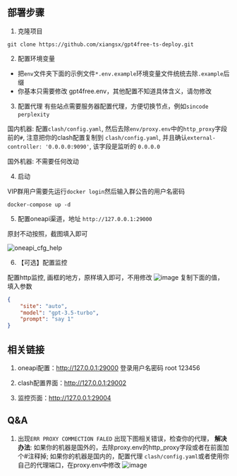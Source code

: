 ## 部署步骤

1. 克隆项目
```shell
git clone https://github.com/xiangsx/gpt4free-ts-deploy.git
```

2.  配置环境变量

- 把`env`文件夹下面的示例文件`*.env.example`环境变量文件统统去除`.example`后缀
- 你基本只需要修改 gpt4free.env，其他配置不知道具体含义，请勿修改

3. 配置代理
有些站点需要服务器配置代理，方便切换节点，例如`sincode` `perplexity`

国内机器: 配置`clash/config.yaml`, 然后去除`env/proxy.env`中的`http_proxy`字段前的`#`,
注意把你的clash配置复制到 `clash/config.yaml`, 并且确认`external-controller: '0.0.0.0:9090'`, 该字段是监听的 `0.0.0.0`

国外机器: 不需要任何改动

4. 启动

VIP群用户需要先运行`docker login`然后输入群公告的用户名密码

```shell
docker-compose up -d
```

5. 配置oneapi渠道，地址 `http://127.0.0.1:29000`

原封不动按照，截图填入即可

![oneapi_cfg_help](https://github.com/xiangsx/gpt4free-ts-deploy/assets/29322721/da1676cb-458b-49a7-94ab-e964b8e96514)

6. 【可选】配置监控

配置http监控, 画框的地方，原样填入即可，不用修改
![image](https://github.com/xiangsx/gpt4free-ts-deploy/assets/29322721/82052e78-9bb8-498b-9460-93b8cb2cfcf0)
复制下面的值，填入参数
```json
{
    "site": "auto",
    "model": "gpt-3.5-turbo",
    "prompt": "say 1"
}
```

## 相关链接

1. oneapi配置：http://127.0.0.1:29000
登录用户名密码 root 123456

2. clash配置界面：http://127.0.0.1:29002

3. 监控页面：http://127.0.0.1:29004

## Q&A

1. 出现`ERR PROXY COMMECTION FALED`
出现下图相关错误，检查你的代理，
**解决办法**: 如果你的机器是国外的，去除proxy.env的http_proxy字段或者在前面加个#注释掉; 如果你的机器是国内的，配置代理 `clash/config.yaml`或者使用你自己的代理端口，在proxy.env中修改
![image](https://github.com/xiangsx/gpt4free-ts-deploy/assets/29322721/59d5b369-b856-4d41-84af-bd27c2c45654)


